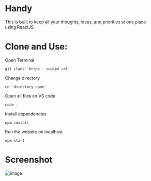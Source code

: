 # Handy
This is built to keep all your thoughts, ideas, and priorities at one place using ReactJS.

# Clone and Use:

  Open Terminal 
  
    git clone 'https - copied url'

  Change directory  

    cd 'directory name'

  Open all files on VS code  

    code .

  Install dependencies

    npm install

  Run the website on localhost

    npm start

# Screenshot

![image](https://user-images.githubusercontent.com/37767811/148574657-2630125e-7bbf-417e-a33e-158cfce84c60.png)
